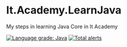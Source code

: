 # It.Academy.LearnJava
My steps in learning Java Core in It Academy

<a href="https://lgtm.com/projects/g/JustShooter/It.Academy.LearnJava/context:java"><img alt="Language grade: Java" src="https://img.shields.io/lgtm/grade/java/g/JustShooter/It.Academy.LearnJava.svg?logo=lgtm&logoWidth=18"/></a>
<a href="https://lgtm.com/projects/g/JustShooter/It.Academy.LearnJava/alerts/"><img alt="Total alerts" src="https://img.shields.io/lgtm/alerts/g/JustShooter/It.Academy.LearnJava.svg?logo=lgtm&logoWidth=18"/></a>
